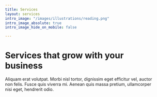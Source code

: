 ```yaml
---
title: Services
layout: services
intro_image: "/images/illustrations/reading.png"
intro_image_absolute: true
intro_image_hide_on_mobile: false

---
```

# Services that grow with your business

Aliquam erat volutpat. Morbi nisl tortor, dignissim eget efficitur vel, auctor non felis. Fusce quis viverra mi. Aenean quis massa pretium, ullamcorper nisi eget, hendrerit odio.
